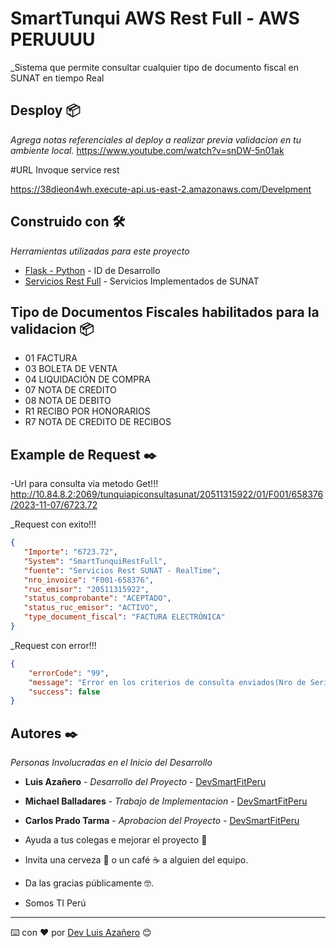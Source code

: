 # SmartTunqui AWS Rest Full - AWS PERUUUU

_Sistema que permite consultar cualquier tipo de documento fiscal en SUNAT en tiempo Real
## Desploy 📦

_Agrega notas referenciales al deploy a realizar previa validacion en tu ambiente local._
https://www.youtube.com/watch?v=snDW-5n01ak

#URL Invoque service rest

https://38dieon4wh.execute-api.us-east-2.amazonaws.com/Develpment

## Construido con 🛠️

_Herramientas utilizadas para este proyecto_

* [Flask - Python](https://flask.palletsprojects.com/en/3.0.x/) - ID de Desarrollo
* [Servicios Rest Full](https://cdn.www.gob.pe/uploads/document/file/536289/Manual_de_Consulta_Integrada_de_Validez_de_CdP_por_Servicio_WEB.pdf?v=1583255585) - Servicios Implementados de SUNAT
## Tipo de Documentos Fiscales habilitados para la validacion 📦

* 01 FACTURA  
* 03 BOLETA DE VENTA  
* 04 LIQUIDACIÓN DE COMPRA
* 07 NOTA DE CREDITO
* 08 NOTA DE DEBITO
* R1 RECIBO POR HONORARIOS
* R7 NOTA DE CREDITO DE RECIBOS

## Example de Request ✒️
-Url para consulta via metodo Get!!!
http://10.84.8.2:2069/tunquiapiconsultasunat/20511315922/01/F001/658376/2023-11-07/6723.72

  _Request con exito!!!

````json response success!!!
{
   "Importe": "6723.72",
   "System": "SmartTunquiRestFull",
   "fuente": "Servicios Rest SUNAT - RealTime",
   "nro_invoice": "F001-658376",
   "ruc_emisor": "20511315922",
   "status_comprobante": "ACEPTADO",
   "status_ruc_emisor": "ACTIVO",
   "type_document_fiscal": "FACTURA ELECTRÓNICA"
}

````
 _Request con error!!!
````json response success!!!
{
    "errorCode": "99",
    "message": "Error en los criterios de consulta enviados(Nro de Serie incorrecto)",
    "success": false
}

````

## Autores ✒️

_Personas Involucradas en el Inicio del Desarrollo_

* **Luis Azañero** - *Desarrollo del Proyecto* - [DevSmartFitPeru](https://github.com/DevSmartFitPeru)
* **Michael Balladares** - *Trabajo de Implementacion* - [DevSmartFitPeru](https://github.com/DevSmartFitPeru)
* **Carlos Prado Tarma** - *Aprobacion del Proyecto* - [DevSmartFitPeru](https://github.com/DevSmartFitPeru)

* Ayuda a tus colegas e mejorar el proyecto 📢
* Invita una cerveza 🍺 o un café ☕ a alguien del equipo. 
* Da las gracias públicamente 🤓.
* Somos TI Perú

---
⌨️ con ❤️ por [Dev Luis Azañero](https://github.com/Luis-Azanero-Developer) 😊
